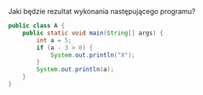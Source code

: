 Jaki będzie rezultat wykonania następującego programu?

```java
public class A {
    public static void main(String[] args) {
        int a = 5;
        if (a - 3 > 0) {
            System.out.println("X");
        }
        System.out.println(a);
    }
}
```